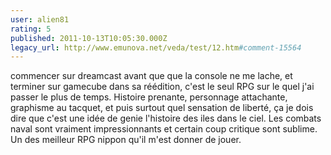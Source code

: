 ```yaml
---
user: alien81
rating: 5
published: 2011-10-13T10:05:30.000Z
legacy_url: http://www.emunova.net/veda/test/12.htm#comment-15564
---
```

commencer sur dreamcast avant que que la console ne me lache, et terminer sur gamecube dans sa réédition, c'est le seul RPG sur le quel j'ai passer le plus de temps. Histoire prenante, personnage attachante, graphisme au tacquet, et puis surtout quel sensation de liberté, ça je dois dire que c'est une idée de genie l'histoire des iles dans le ciel. Les combats naval sont vraiment impressionnants et certain coup critique sont sublime. Un des meilleur RPG nippon qu'il m'est donner de jouer.